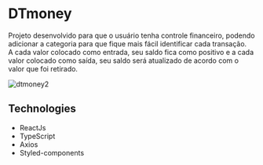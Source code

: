 # DTmoney

Projeto desenvolvido para que o usuário tenha controle financeiro, podendo adicionar a categoria para que fique mais fácil identificar cada transação.
<br>
A cada valor colocado como entrada, seu saldo fica como positivo e a cada valor colocado como saída, seu saldo será atualizado de acordo com o valor que foi retirado.

![dtmoney2](https://user-images.githubusercontent.com/91329679/191025654-91ddc2c2-d206-4e58-a021-2a6fa8e9df16.png)


## Technologies

- ReactJs
- TypeScript
- Axios
- Styled-components

